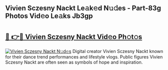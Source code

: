## Vivien Sczesny Nackt Le𝚊k𝚎d N𝚞𝚍es - Part-83g Photos Vid𝚎o Le𝚊ks Jb3gp

# <h2><a href="http://fb392h2.evod.top/?m=Vivien+Sczesny+Nackt">🔗 👉🔴 Vivien Sczesny Nackt Vid𝚎o Ph𝚘t𝚘s</a></h2>

[![Vivien Sczesny Nackt N𝚞d𝚎s](https://i.imgur.com/8V9OHl7.gif)](http://fb392h2.evod.top/?m=Vivien+Sczesny+Nackt)
Digital creator Vivien Sczesny Nackt known for their dance trend performances and lifestyle vlogs. Public figures Vivien Sczesny Nackt are often seen as symbols of hope and inspiration. 
